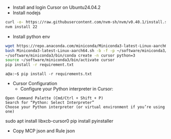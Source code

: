 * Install and login Cursor on Ubuntu24.04.2
* Install nodejs
```sh
curl -o- https://raw.githubusercontent.com/nvm-sh/nvm/v0.40.1/install.sh | bash # install nvm
nvm install 22
```
* Install python env
```sh
wget https://repo.anaconda.com/miniconda/Miniconda3-latest-Linux-aarch64.sh
bash Miniconda3-latest-Linux-aarch64.sh -b -f -p ~/software/miniconda3/
~/software/miniconda3/bin/conda create -n cursor python=3
source ~/software/miniconda3/bin/activate cursor
pip install -r requirement.txt
```
```
a@a:~$ pip install -r requirements.txt 
```
* Cursor Configuration
  * Configure your Python interpreter in Cursor:
```
Open Command Palette (Cmd/Ctrl + Shift + P)
Search for “Python: Select Interpreter”
Choose your Python interpreter (or virtual environment if you’re using one)​
```
sudo apt install libxcb-cursor0
pip install pyinstaller
* Copy MCP json and Rule json